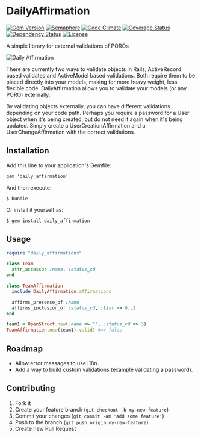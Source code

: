 # DailyAffirmation

[![Gem Version](https://badge.fury.io/rb/daily_affirmation.png)](http://badge.fury.io/rb/daily_affirmation)
[![Semaphore](https://semaphoreapp.com/api/v1/projects/7268def52c792e50bfc60e1b1a6e905ed4e2a80d/118940/shields_badge.png)](https://semaphoreapp.com/minter/daily_affirmation)
[![Code Climate](https://codeclimate.com/github/teamsnap/daily_affirmation.png)](https://codeclimate.com/github/teamsnap/daily_affirmation)
[![Coverage Status](https://coveralls.io/repos/teamsnap/daily_affirmation/badge.png?branch=master)](https://coveralls.io/r/teamsnap/daily_affirmation?branch=master)
[![Dependency Status](https://gemnasium.com/teamsnap/daily_affirmation.png)](https://gemnasium.com/teamsnap/daily_affirmation)
[![License](http://img.shields.io/license/MIT.png?color=green)](http://opensource.org/licenses/MIT)

A simple library for external validations of POROs

![Daily Affirmation](http://i.imgur.com/rdvgFAK.jpg)

There are currently two ways to validate objects in Rails, ActiveRecord based validates and ActiveModel based validations. Both require them to be placed directly into your models, making for more heavy weight, less flexible code. DailyAffirmation allows you to validate your models (or any PORO) externally.

By validating objects externally, you can have different validations depending on your code path. Perhaps you require a password for a User object when it's being created, but do not need it again when it's being updated. Simply create a UserCreationAffirmation and a UserChangeAffirmation with the correct validations.

## Installation

Add this line to your application's Gemfile:

    gem 'daily_affirmation'

And then execute:

    $ bundle

Or install it yourself as:

    $ gem install daily_affirmation

## Usage

```ruby
require "daily_affirmations"

class Team
  attr_accessor :name, :status_cd
end

class TeamAffirmation
  include DailyAffirmation.affirmations

  affirms_presence_of :name
  affirms_inclusion_of :status_cd, :list => 0..2
end

team1 = OpenStruct.new(:name => "", :status_cd => 3)
TeamAffirmation.new(team1).valid? #=> false
```
    
## Roadmap

- Allow error messages to use i18n.
- Add a way to build custom validations (example validating a password).

## Contributing

1. Fork it
2. Create your feature branch (`git checkout -b my-new-feature`)
3. Commit your changes (`git commit -am 'Add some feature'`)
4. Push to the branch (`git push origin my-new-feature`)
5. Create new Pull Request
